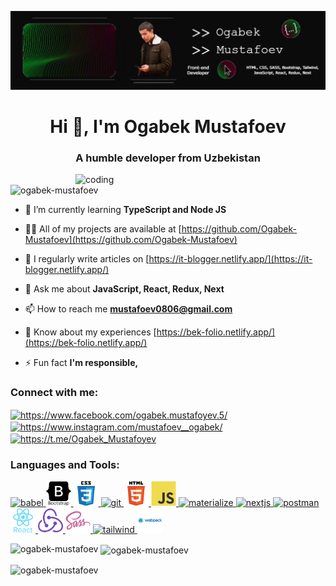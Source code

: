 ![logo](https://github.com/Ogabek-Mustafoev/Ogabek-Mustafoev/blob/main/banner-main.jpg)
<h1 align="center">Hi 👋, I'm Ogabek Mustafoev</h1>
<h3 align="center">A humble developer from Uzbekistan</h3>

<img align="right" alt="coding" width="400" src="https://i.pinimg.com/originals/81/17/8b/81178b47a8598f0c81c4799f2cdd4057.gif"/>

<p align="left"> <img src="https://komarev.com/ghpvc/?username=ogabek-mustafoev&label=Profile%20views&color=0e75b6&style=flat" alt="ogabek-mustafoev" /> </p>

- 🌱 I’m currently learning **TypeScript and Node JS**

- 👨‍💻 All of my projects are available at [https://github.com/Ogabek-Mustafoev](https://github.com/Ogabek-Mustafoev)

- 📝 I regularly write articles on [https://it-blogger.netlify.app/](https://it-blogger.netlify.app/)

- 💬 Ask me about **JavaScript, React, Redux, Next**

- 📫 How to reach me **mustafoev0806@gmail.com**

- 📄 Know about my experiences [https://bek-folio.netlify.app/](https://bek-folio.netlify.app/)

- ⚡ Fun fact **I'm responsible,**

<h3 align="left">Connect with me:</h3>
<p align="left">
<a href="https://fb.com/https://www.facebook.com/ogabek.mustafoyev.5/" target="blank"><img align="center" src="https://raw.githubusercontent.com/rahuldkjain/github-profile-readme-generator/master/src/images/icons/Social/facebook.svg" alt="https://www.facebook.com/ogabek.mustafoyev.5/" height="30" width="40" /></a>
<a href="https://instagram.com/https://www.instagram.com/mustafoev__ogabek/" target="blank"><img align="center" src="https://raw.githubusercontent.com/rahuldkjain/github-profile-readme-generator/master/src/images/icons/Social/instagram.svg" alt="https://www.instagram.com/mustafoev__ogabek/" height="30" width="40" /></a>
<a href="https://t.me/Ogabek_Mustafoyev" target="blank"><img align="center" src="https://upload.wikimedia.org/wikipedia/commons/thumb/8/82/Telegram_logo.svg/2048px-Telegram_logo.svg.png" alt="https://t.me/Ogabek_Mustafoyev" height="30" width="40" /></a>
</p>

<h3 align="left">Languages and Tools:</h3>
<p align="left"> <a href="https://babeljs.io/" target="_blank" rel="noreferrer"> <img src="https://www.vectorlogo.zone/logos/babeljs/babeljs-icon.svg" alt="babel" width="40" height="40"/> </a> <a href="https://getbootstrap.com" target="_blank" rel="noreferrer"> <img src="https://raw.githubusercontent.com/devicons/devicon/master/icons/bootstrap/bootstrap-plain-wordmark.svg" alt="bootstrap" width="40" height="40"/> </a> <a href="https://www.w3schools.com/css/" target="_blank" rel="noreferrer"> <img src="https://raw.githubusercontent.com/devicons/devicon/master/icons/css3/css3-original-wordmark.svg" alt="css3" width="40" height="40"/> </a> <a href="https://git-scm.com/" target="_blank" rel="noreferrer"> <img src="https://www.vectorlogo.zone/logos/git-scm/git-scm-icon.svg" alt="git" width="40" height="40"/> </a> <a href="https://www.w3.org/html/" target="_blank" rel="noreferrer"> <img src="https://raw.githubusercontent.com/devicons/devicon/master/icons/html5/html5-original-wordmark.svg" alt="html5" width="40" height="40"/> </a> <a href="https://developer.mozilla.org/en-US/docs/Web/JavaScript" target="_blank" rel="noreferrer"> <img src="https://raw.githubusercontent.com/devicons/devicon/master/icons/javascript/javascript-original.svg" alt="javascript" width="40" height="40"/> </a> <a href="https://materializecss.com/" target="_blank" rel="noreferrer"> <img src="https://raw.githubusercontent.com/prplx/svg-logos/5585531d45d294869c4eaab4d7cf2e9c167710a9/svg/materialize.svg" alt="materialize" width="40" height="40"/> </a> <a href="https://nextjs.org/" target="_blank" rel="noreferrer"> <img src="https://cdn.worldvectorlogo.com/logos/nextjs-2.svg" alt="nextjs" width="40" height="40"/> </a> <a href="https://postman.com" target="_blank" rel="noreferrer"> <img src="https://www.vectorlogo.zone/logos/getpostman/getpostman-icon.svg" alt="postman" width="40" height="40"/> </a> <a href="https://reactjs.org/" target="_blank" rel="noreferrer"> <img src="https://raw.githubusercontent.com/devicons/devicon/master/icons/react/react-original-wordmark.svg" alt="react" width="40" height="40"/> </a> <a href="https://redux.js.org" target="_blank" rel="noreferrer"> <img src="https://raw.githubusercontent.com/devicons/devicon/master/icons/redux/redux-original.svg" alt="redux" width="40" height="40"/> </a> <a href="https://sass-lang.com" target="_blank" rel="noreferrer"> <img src="https://raw.githubusercontent.com/devicons/devicon/master/icons/sass/sass-original.svg" alt="sass" width="40" height="40"/> </a> <a href="https://tailwindcss.com/" target="_blank" rel="noreferrer"> <img src="https://www.vectorlogo.zone/logos/tailwindcss/tailwindcss-icon.svg" alt="tailwind" width="40" height="40"/> </a> <a href="https://webpack.js.org" target="_blank" rel="noreferrer"> <img src="https://raw.githubusercontent.com/devicons/devicon/d00d0969292a6569d45b06d3f350f463a0107b0d/icons/webpack/webpack-original-wordmark.svg" alt="webpack" width="40" height="40"/> </a> </p>

<p><img align="left" src="https://github-readme-stats.vercel.app/api/top-langs?username=ogabek-mustafoev&show_icons=true&locale=en&layout=compact" alt="ogabek-mustafoev" /></p>

<p>&nbsp;<img align="center" src="https://github-readme-stats.vercel.app/api?username=ogabek-mustafoev&show_icons=true&locale=en" alt="ogabek-mustafoev" /></p>

<p><img align="center" src="https://github-readme-streak-stats.herokuapp.com/?user=ogabek-mustafoev&" alt="ogabek-mustafoev" /></p>
